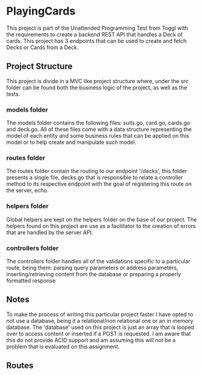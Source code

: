 # PlayingCards

This project is part of the Unattended Programming Test from Toggl with the requirements to create
a backend REST API that handles a Deck of cards. This project has 3 endpoints that can be used
to create and fetch Decks or Cards from a Deck.

## Project Structure

This project is divide in a MVC like project structure where, under the src folder can be found
both the business logic of the project, as well as the tests.

### models folder

The models folder contains the following files: suits.go, card.go, cards.go and deck.go.
All of these files come with a data structure representing the model of each entity and some
business rules that can be applied on this model or to help create and manipulate such model.

### routes folder

The routes folder contain the routing to our endpoint '/decks', this folder presents a single file,
decks.go that is responsible to relate a controller method to its respective endpoint with the goal
of registering this route on the server, echo.

### helpers folder

Global helpers are kept on the helpers folder on the base of our project. The helpers found on this
project are use as a facilitator to the creation of errors that are handled by the server API.

### controllers folder

The controllers folder handles all of the validations specific to a particular route, being them:
parsing query parameters or address parameters, inserting/retrieving content from the database or
preparing a properly formatted response

## Notes

To make the process of writing this particular project faster I have opted to not use a database,
being it a relational/non relational one or an in memory database. The 'database' used on this
project is just an array that is looped over to access content or inserted if a POST is requested.
I am aware that this do not provide ACID support and am assuming this will not be a problem that
is evaluated on this assignment.

## Routes
